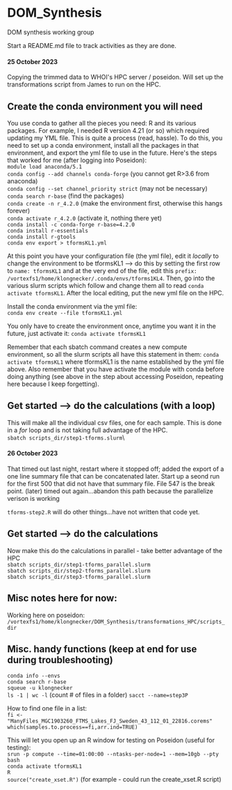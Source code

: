 # DOM_Synthesis
DOM synthesis working group

Start a README.md file to track activities as they are done.
#### 25 October 2023
Copying the trimmed data to WHOI's HPC server / poseidon. Will set up the transformations script from James to run on the HPC.

## Create the conda environment you will need
You use conda to gather all the pieces you need: R and its various packages. 
For example, I needed R version 4.21 (or so) which required updating my YML file. 
This is quite a process (read, hassle). To do this, you need to set up a conda environment, install all the packages in that environment, and export the yml file to use in the future. 
Here's the steps that worked for me (after logging into Poseidon):\
```module load anaconda/5.1```\
```conda config --add channels conda-forge``` (you cannot get R>3.6 from anaconda)\
```conda config --set channel_priority strict``` (may not be necessary)\
```conda search r-base``` (find the packages)\
```conda create -n r_4.2.0``` (make the environment first, otherwise this hangs forever)\
```conda activate r_4.2.0``` (activate it, nothing there yet)\
```conda install -c conda-forge r-base=4.2.0```\
```conda install r-essentials``` \
```conda install r-gtools```\
```conda env export > tformsKL1.yml``` 

At this point you have your configuration file (the yml file), edit it *locally* to change the environment to be tformsKL1 --> do this by setting the first row to ```name: tformsKL1``` and at the very end of the file, edit this ```prefix: /vortexfs1/home/klongnecker/.conda/envs/tforms1KL4```. Then, go into the various slurm scripts which follow and change them all to read ```conda activate tformsKL1```. After the local editing, put the new yml file on the HPC.

Install the conda environment via the yml file:\
```conda env create --file tformsKL1.yml```

You only have to create the environment once, anytime you want it in the future, just activate it:
```conda activate tformsKL1```

Remember that each sbatch command creates a new compute environment, so all the slurm scripts all have this statement in them: ```conda activate tformsKL1``` where tformsKL1 is the name established by the yml file above. Also remember that you have activate the module with conda before doing anything (see above in the step about accessing Poseidon, repeating here because I keep forgetting).



## Get started --> do the calculations (with a loop)
This will make all the individual csv files, one for each sample. This is done in a *for* loop and is not taking full advantage of the HPC.\
```sbatch scripts_dir/step1-tforms.slurm```\
#### 26 October 2023
That timed out last night, restart where it stopped off; added the export of a one line summary file that can be concatenated later. Start up a seond run for the first 500 that did not have that summary file. File 547 is the break point. (later) timed out again...abandon this path because the parallelize verison is working

```tforms-step2.R``` will do other things...have not written that code yet.


## Get started --> do the calculations
Now make this do the calculations in parallel - take better advantage of the HPC\
```sbatch scripts_dir/step1-tforms_parallel.slurm```\
```sbatch scripts_dir/step2-tforms_parallel.slurm```\
```sbatch scripts_dir/step3-tforms_parallel.slurm```

## Misc notes here for now:
Working here on poseidon:\
```/vortexfs1/home/klongnecker/DOM_Synthesis/transformations_HPC/scripts_dir```


## Misc. handy functions (keep at end for use during troubleshooting)
```conda info --envs```\
```conda search r-base```\
```squeue -u klongnecker```\
```ls -1 | wc -l``` (count # of files in a folder)
```sacct --name=step3P```

How to find one file in a list:\
```fi <-"ManyFiles_MGC1903260_FTMS_Lakes_FJ_Sweden_43_112_01_22816.corems"```\
```which(samples.to.process==fi,arr.ind=TRUE)```

This will let you open up an R window for testing on Poseidon (useful for testing):\
```srun -p compute --time=01:00:00 --ntasks-per-node=1 --mem=10gb --pty bash```\
```conda activate tformsKL1```\
```R```\
```source("create_xset.R")``` (for example - could run the create_xset.R script)



